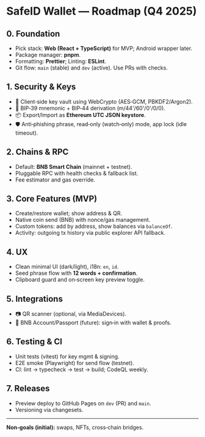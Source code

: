 # SafeID Wallet — Roadmap (Q4 2025)

## 0. Foundation
- Pick stack: **Web (React + TypeScript)** for MVP; Android wrapper later.
- Package manager: **pnpm**.
- Formatting: **Prettier**; Linting: **ESLint**.
- Git flow: `main` (stable) and `dev` (active). Use PRs with checks.

## 1. Security & Keys
- 🔐 Client‑side key vault using WebCrypto (AES‑GCM, PBKDF2/Argon2).
- 🔑 BIP‑39 mnemonic + BIP‑44 derivation (m/44'/60'/0'/0/0).
- 📦 Export/Import as **Ethereum UTC JSON keystore**.
- 🛡️ Anti‑phishing phrase, read‑only (watch‑only) mode, app lock (idle timeout).

## 2. Chains & RPC
- Default: **BNB Smart Chain** (mainnet + testnet).
- Pluggable RPC with health checks & fallback list.
- Fee estimator and gas override.

## 3. Core Features (MVP)
- Create/restore wallet; show address & QR.
- Native coin send (BNB) with nonce/gas management.
- Custom tokens: add by address, show balances via `balanceOf`.
- Activity: outgoing tx history via public explorer API fallback.

## 4. UX
- Clean minimal UI (dark/light), i18n: `en`, `id`.
- Seed phrase flow with **12 words + confirmation**.
- Clipboard guard and on‑screen key preview toggle.

## 5. Integrations
- 📷 QR scanner (optional, via MediaDevices).
- 🪪 BNB Account/Passport (future): sign‑in with wallet & proofs.

## 6. Testing & CI
- Unit tests (vitest) for key mgmt & signing.
- E2E smoke (Playwright) for send flow (testnet).
- CI: lint → typecheck → test → build; CodeQL weekly.

## 7. Releases
- Preview deploy to GitHub Pages on `dev` (PR) and `main`.
- Versioning via changesets.

---
**Non‑goals (initial):** swaps, NFTs, cross‑chain bridges.
